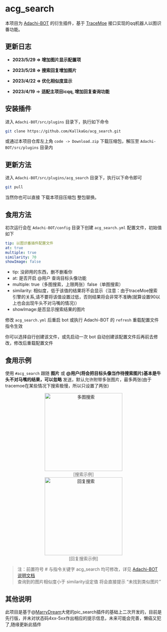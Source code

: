 # acg_search

本项目为 [Adachi-BOT][1] 的衍生插件，基于 [TraceMoe][2] 接口实现的qq机器人以图识番功能。

## 更新日志

- **2023/5/29 => 增加图片显示配置项**

- **2023/5/28 => 搜索回复增加图片**

- **2023/4/22 => 优化相似度显示**

- **2023/4/19**  => **适配主项目icqq, 增加回复查询功能**

  
  
  

## 安装插件

进入 `Adachi-BOT/src/plugins` 目录下，执行如下命令

```bash
git clone https://github.com/KallkaGo/acg_search.git
```

或通过本项目仓库左上角 `code -> Download.zip` 下载压缩包，解压至 `Adachi-BOT/src/plugins` 目录内


## 更新方法

进入 `Adachi-BOT/src/plugins/acg_search` 目录下，执行以下命令即可

```bash
git pull
```

当然你也可以直接 下载本项目压缩包 整包替换。

## 食用方法

初次运行会在 `Adachi-BOT/config` 目录下创建 `acg_search.yml` 配置文件，初始值如下

```yaml
tip: 以图识番插件配置文件
at: true 
multiple: true
similarity: 70
showImage: false
```

- tip: 没卵用的东西，删不删看你
- at: 是否开启 @用户 查询目标头像功能
- multiple: true（多图搜索，上限两张）false（单图搜索）
- similarity: 相似度，低于该值的结果将不会显示（注意：由于traceMoe搜索引擎的关系,请不要将该值设置过低，否则结果将会非常不准确(就算设置90以上也会出现牛头不对马嘴的情况)）
- showImage:是否显示搜索结果的图片 

修改 `acg_search.yml` 后重启 bot 或执行 Adachi-BOT 的 `refresh` 重载配置文件指令生效

你可以选择自行创建该文件，或先启动一次 bot 自动创建该配置文件后再前去修改，修改后重载配置文件

## 食用示例

使用 `#acg_search` 跟随 **图片** 或 **@用户(将会把目标头像当作待搜索图片)基本是牛头不对马嘴的结果，可以忽略** 发送，默认允许附带多张图片，最多两张(由于tracemoe在某些情况下搜索极慢，所以只设置了两张)

<div align="center">
  <img src="https://user-images.githubusercontent.com/82202033/184493636-abc2bcbb-6ed5-496b-962b-690ace76818e.jpg" width="250" alt="多图搜索" />
    <br />
    <font color="#666">[搜索示例]</font>
</div>
<div align="center">
  <img src="https://user-images.githubusercontent.com/82202033/233124353-a1a3f871-e3c6-4281-a432-bf1a4a18a5d4.png" width="250" alt="回复搜索" />
    <br />
    <font color="#666">[回复搜索示例]</font>
</div>

> 注：前置符号 # 与指令关键字 acg_search 均可修改，详见 [Adachi-BOT 说明文档][3]  
> 查询到的图片相似度小于 similarity设定值 将会直接提示 “未找到类似图片”

## 其他说明

此项目是基于@[MarryDream][4]大佬的pic_search插件的基础上二次开发的，目前是先行版，并未对状态码4xx-5xx作出相应的提示信息，未来可能会完善，懒癌又犯了,随缘更新此插件


[1]: https://github.com/SilveryStar/Adachi-BOT

[2]: https://trace.moe/

[3]: https://docs.adachi.top/config/#commands-yml

[4]: https://github.com/MarryDream/pic_search


